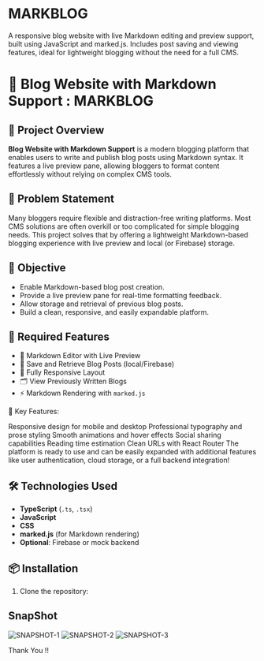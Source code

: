 # MARKBLOG
A responsive blog website with live Markdown editing and preview support, built using JavaScript and marked.js. Includes post saving and viewing features, ideal for lightweight blogging without the need for a full CMS.
# 📝 Blog Website with Markdown Support : MARKBLOG

## 🚀 Project Overview

**Blog Website with Markdown Support** is a modern blogging platform that enables users to write and publish blog posts using Markdown syntax. It features a live preview pane, allowing bloggers to format content effortlessly without relying on complex CMS tools.

## 🧩 Problem Statement

Many bloggers require flexible and distraction-free writing platforms. Most CMS solutions are often overkill or too complicated for simple blogging needs. This project solves that by offering a lightweight Markdown-based blogging experience with live preview and local (or Firebase) storage.

## 🎯 Objective

- Enable Markdown-based blog post creation.
- Provide a live preview pane for real-time formatting feedback.
- Allow storage and retrieval of previous blog posts.
- Build a clean, responsive, and easily expandable platform.

## 🔧 Required Features

- 📝 Markdown Editor with Live Preview  
- 💾 Save and Retrieve Blog Posts (local/Firebase)  
- 📱 Fully Responsive Layout  
- 🗂️ View Previously Written Blogs  
- ⚡ Markdown Rendering with `marked.js`

🚀 Key Features:

Responsive design for mobile and desktop
Professional typography and prose styling
Smooth animations and hover effects
Social sharing capabilities
Reading time estimation
Clean URLs with React Router
The platform is ready to use and can be easily expanded with additional features like user authentication, cloud storage, or a full backend integration!


## 🛠️ Technologies Used

- **TypeScript** (`.ts`, `.tsx`)
- **JavaScript**
- **CSS**
- **marked.js** (for Markdown rendering)
- **Optional**: Firebase or mock backend

## 📦 Installation

1. Clone the repository:

## SnapShot

![SNAPSHOT-1](https://github.com/user-attachments/assets/9004b572-52ca-4288-afdb-27ce91d67aa1)
![SNAPSHOT-2](https://github.com/user-attachments/assets/ef1d67d3-b942-46f5-86bb-1408c38cf4e6)
![SNAPSHOT-3](https://github.com/user-attachments/assets/b7d2f28a-e2ef-406c-bea1-bd2b9ca8937a)


Thank You !!

